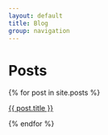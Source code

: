 ```yaml
---
layout: default
title: Blog
group: navigation
---
```

<div id="blog-index">
  <h1>Posts</h1>
    {% for post in site.posts %}
      <p><a href="{{ post.url }}">{{ post.title }}</a></p>
    {% endfor %}
</div>

<a href="https://plus.google.com/+VincentBarr0?rel=author"></a>